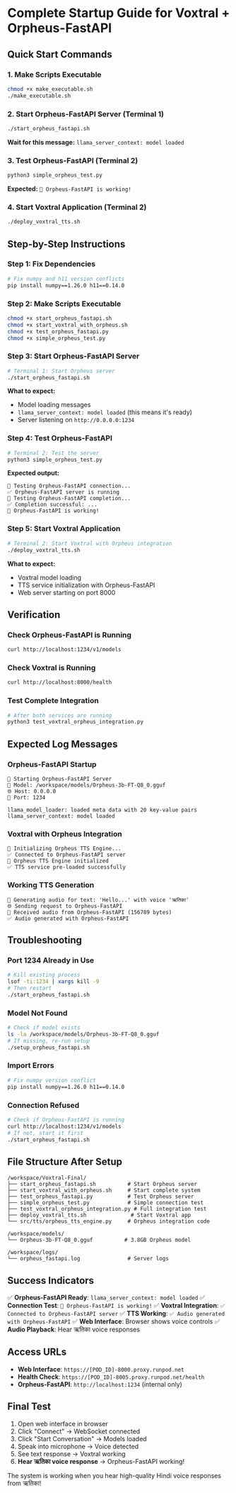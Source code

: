 # Complete Startup Guide for Voxtral + Orpheus-FastAPI

## Quick Start Commands

### 1. Make Scripts Executable
```bash
chmod +x make_executable.sh
./make_executable.sh
```

### 2. Start Orpheus-FastAPI Server (Terminal 1)
```bash
./start_orpheus_fastapi.sh
```
**Wait for this message:** `llama_server_context: model loaded`

### 3. Test Orpheus-FastAPI (Terminal 2)
```bash
python3 simple_orpheus_test.py
```
**Expected:** `🎉 Orpheus-FastAPI is working!`

### 4. Start Voxtral Application (Terminal 2)
```bash
./deploy_voxtral_tts.sh
```

## Step-by-Step Instructions

### Step 1: Fix Dependencies
```bash
# Fix numpy and h11 version conflicts
pip install numpy==1.26.0 h11==0.14.0
```

### Step 2: Make Scripts Executable
```bash
chmod +x start_orpheus_fastapi.sh
chmod +x start_voxtral_with_orpheus.sh
chmod +x test_orpheus_fastapi.py
chmod +x simple_orpheus_test.py
```

### Step 3: Start Orpheus-FastAPI Server
```bash
# Terminal 1: Start Orpheus server
./start_orpheus_fastapi.sh
```

**What to expect:**
- Model loading messages
- `llama_server_context: model loaded` (this means it's ready)
- Server listening on `http://0.0.0.0:1234`

### Step 4: Test Orpheus-FastAPI
```bash
# Terminal 2: Test the server
python3 simple_orpheus_test.py
```

**Expected output:**
```
🧪 Testing Orpheus-FastAPI connection...
✅ Orpheus-FastAPI server is running
🧪 Testing Orpheus-FastAPI completion...
✅ Completion successful: ...
🎉 Orpheus-FastAPI is working!
```

### Step 5: Start Voxtral Application
```bash
# Terminal 2: Start Voxtral with Orpheus integration
./deploy_voxtral_tts.sh
```

**What to expect:**
- Voxtral model loading
- TTS service initialization with Orpheus-FastAPI
- Web server starting on port 8000

## Verification

### Check Orpheus-FastAPI is Running
```bash
curl http://localhost:1234/v1/models
```

### Check Voxtral is Running
```bash
curl http://localhost:8000/health
```

### Test Complete Integration
```bash
# After both services are running
python3 test_voxtral_orpheus_integration.py
```

## Expected Log Messages

### Orpheus-FastAPI Startup
```
🚀 Starting Orpheus-FastAPI Server
📍 Model: /workspace/models/Orpheus-3b-FT-Q8_0.gguf
🌐 Host: 0.0.0.0
🔌 Port: 1234

llama_model_loader: loaded meta data with 20 key-value pairs
llama_server_context: model loaded
```

### Voxtral with Orpheus Integration
```
🚀 Initializing Orpheus TTS Engine...
✅ Connected to Orpheus-FastAPI server
🎉 Orpheus TTS Engine initialized
✅ TTS service pre-loaded successfully
```

### Working TTS Generation
```
🎵 Generating audio for text: 'Hello...' with voice 'ऋतिका'
🌐 Sending request to Orpheus-FastAPI
🎵 Received audio from Orpheus-FastAPI (156789 bytes)
✅ Audio generated with Orpheus-FastAPI
```

## Troubleshooting

### Port 1234 Already in Use
```bash
# Kill existing process
lsof -ti:1234 | xargs kill -9
# Then restart
./start_orpheus_fastapi.sh
```

### Model Not Found
```bash
# Check if model exists
ls -la /workspace/models/Orpheus-3b-FT-Q8_0.gguf
# If missing, re-run setup
./setup_orpheus_fastapi.sh
```

### Import Errors
```bash
# Fix numpy version conflict
pip install numpy==1.26.0 h11==0.14.0
```

### Connection Refused
```bash
# Check if Orpheus-FastAPI is running
curl http://localhost:1234/v1/models
# If not, start it first
./start_orpheus_fastapi.sh
```

## File Structure After Setup

```
/workspace/Voxtral-Final/
├── start_orpheus_fastapi.sh          # Start Orpheus server
├── start_voxtral_with_orpheus.sh     # Start complete system
├── test_orpheus_fastapi.py           # Test Orpheus server
├── simple_orpheus_test.py            # Simple connection test
├── test_voxtral_orpheus_integration.py # Full integration test
├── deploy_voxtral_tts.sh              # Start Voxtral app
└── src/tts/orpheus_tts_engine.py     # Orpheus integration code

/workspace/models/
└── Orpheus-3b-FT-Q8_0.gguf          # 3.8GB Orpheus model

/workspace/logs/
└── orpheus_fastapi.log               # Server logs
```

## Success Indicators

✅ **Orpheus-FastAPI Ready**: `llama_server_context: model loaded`
✅ **Connection Test**: `🎉 Orpheus-FastAPI is working!`
✅ **Voxtral Integration**: `✅ Connected to Orpheus-FastAPI server`
✅ **TTS Working**: `✅ Audio generated with Orpheus-FastAPI`
✅ **Web Interface**: Browser shows voice controls
✅ **Audio Playback**: Hear ऋतिका voice responses

## Access URLs

- **Web Interface**: `https://[POD_ID]-8000.proxy.runpod.net`
- **Health Check**: `https://[POD_ID]-8005.proxy.runpod.net/health`
- **Orpheus-FastAPI**: `http://localhost:1234` (internal only)

## Final Test

1. Open web interface in browser
2. Click "Connect" → WebSocket connected
3. Click "Start Conversation" → Models loaded
4. Speak into microphone → Voice detected
5. See text response → Voxtral working
6. **Hear ऋतिका voice response** → Orpheus-FastAPI working!

The system is working when you hear high-quality Hindi voice responses from ऋतिका!